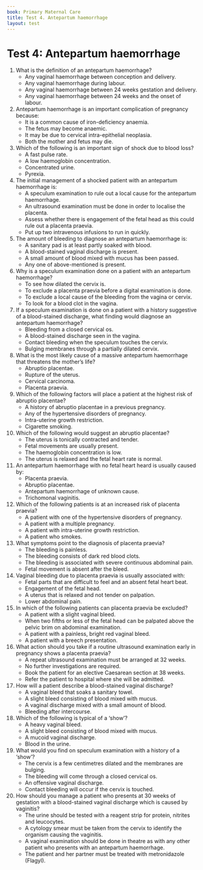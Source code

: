 ```yaml
---
book: Primary Maternal Care
title: Test 4. Antepartum haemorrhage
layout: test
---
```


# Test 4: Antepartum haemorrhage

1.	What is the definition of an antepartum haemorrhage?
	-	Any vaginal haemorrhage between conception and delivery.
	-	Any vaginal haemorrhage during labour.
	+	Any vaginal haemorrhage between 24 weeks gestation and delivery.
	-	Any vaginal haemorrhage between 24 weeks and the onset of labour.
2.	Antepartum haemorrhage is an important complication of pregnancy because:
	-	It is a common cause of iron-deficiency anaemia.
	-	The fetus may become anaemic.
	-	It may be due to cervical intra-epithelial neoplasia.
	+	Both the mother and fetus may die.
3.	Which of the following is an important sign of shock due to blood loss?
	+	A fast pulse rate.
	-	A low haemoglobin concentration.
	-	Concentrated urine.
	-	Pyrexia.
4.	The initial management of a shocked patient with an antepartum haemorrhage is:
	-	A speculum examination to rule out a local cause for the antepartum haemorrhage.
	-	An ultrasound examination must be done in order to localise the placenta.
	-	Assess whether there is engagement of the fetal head as this could rule out a placenta praevia.
	+	Put up two intravenous infusions to run in quickly.
5.	The amount of bleeding to diagnose an antepartum haemorrhage is:
	+	A sanitary pad is at least partly soaked with blood.
	-	A blood-stained vaginal discharge is present.
	-	A small amount of blood mixed with mucus has been passed.
	-	Any one of above-mentioned is present.
6.	Why is a speculum examination done on a patient with an antepartum haemorrhage?
	-	To see how dilated the cervix is.
	-	To exclude a placenta praevia before a digital examination is done.
	+	To exclude a local cause of the bleeding from the vagina or cervix.
	-	To look for a blood clot in the vagina.
7.	If a speculum examination is done on a patient with a history suggestive of a blood-stained discharge, what finding would diagnose an antepartum haemorrhage?
	+	Bleeding from a closed cervical os.
	-	A blood-stained discharge seen in the vagina.
	-	Contact bleeding when the speculum touches the cervix.
	-	Bulging membranes through a partially dilated cervix.
8.	What is the most likely cause of a massive antepartum haemorrhage that threatens the mother’s life?
	-	Abruptio placentae.
	-	Rupture of the uterus.
	-	Cervical carcinoma.
	+	Placenta praevia.
9.	Which of the following factors will place a patient at the highest risk of abruptio placentae?
	+	A history of abruptio placentae in a previous pregnancy.
	-	Any of the hypertensive disorders of pregnancy.
	-	Intra-uterine growth restriction.
	-	Cigarette smoking.
10.	Which of the following would suggest an abruptio placentae?
	+	The uterus is tonically contracted and tender.
	-	Fetal movements are usually present.
	-	The haemoglobin concentration is low.
	-	The uterus is relaxed and the fetal heart rate is normal.
11.	An antepartum haemorrhage with no fetal heart heard is usually caused by:
	-	Placenta praevia.
	+	Abruptio placentae.
	-	Antepartum haemorrhage of unknown cause.
	-	Trichomonal vaginitis.
12.	Which of the following patients is at an increased risk of placenta praevia?
	-	A patient with one of the hypertensive disorders of pregnancy.
	+	A patient with a multiple pregnancy.
	-	A patient with intra-uterine growth restriction.
	-	A patient who smokes.
13.	What symptoms point to the diagnosis of placenta praevia?
	+	The bleeding is painless.
	-	The bleeding consists of dark red blood clots.
	-	The bleeding is associated with severe continuous abdominal pain.
	-	Fetal movement is absent after the bleed.
14.	Vaginal bleeding due to placenta praevia is usually associated with:
	-	Fetal parts that are difficult to feel and an absent fetal heart beat.
	-	Engagement of the fetal head.
	+	A uterus that is relaxed and not tender on palpation.
	-	Lower abdominal pain.
15.	In which of the following patients can placenta praevia be excluded?
	-	A patient with a slight vaginal bleed.
	+	When two fifths or less of the fetal head can be palpated above the pelvic brim on abdominal examination.
	-	A patient with a painless, bright red vaginal bleed.
	-	A patient with a breech presentation.
16.	What action should you take if a routine ultrasound examination early in pregnancy shows a placenta praevia?
	+	A repeat ultrasound examination must be arranged at 32 weeks.
	-	No further investigations are required.
	-	Book the patient for an elective Caesarean section at 38 weeks.
	-	Refer the patient to hospital where she will be admitted.
17.	How will a patient describe a blood-stained vaginal discharge?
	-	A vaginal bleed that soaks a sanitary towel.
	-	A slight bleed consisting of blood mixed with mucus.
	+	A vaginal discharge mixed with a small amount of blood.
	-	Bleeding after intercourse.
18.	Which of the following is typical of a ‘show’?
	-	A heavy vaginal bleed.
	+	A slight bleed consisting of blood mixed with mucus.
	-	A mucoid vaginal discharge.
	-	Blood in the urine.
19.	What would you find on speculum examination with a history of a ‘show’?
	+	The cervix is a few centimetres dilated and the membranes are bulging.
	-	The bleeding will come through a closed cervical os.
	-	An offensive vaginal discharge.
	-	Contact bleeding will occur if the cervix is touched.
20.	How should you manage a patient who presents at 30 weeks of gestation with a blood-stained vaginal discharge which is caused by vaginitis?
	-	The urine should be tested with a reagent strip for protein, nitrites and leucocytes.
	-	A cytology smear must be taken from the cervix to identify the organism causing the vaginitis.
	-	A vaginal examination should be done in theatre as with any other patient who presents with an antepartum haemorrhage.
	+	The patient and her partner must be treated with metronidazole (Flagyl).
